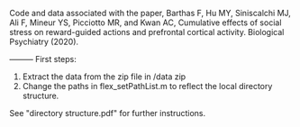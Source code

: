 Code and data associated with the paper, Barthas F, Hu MY, Siniscalchi MJ, Ali F, Mineur YS, Picciotto MR, and Kwan AC, Cumulative effects of social stress on reward-guided actions and prefrontal cortical activity. Biological Psychiatry (2020).

———
First steps:
1) Extract the data from the zip file in /data zip
2) Change the paths in flex_setPathList.m to reflect the local directory structure.

See "directory structure.pdf" for further instructions.